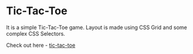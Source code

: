 # Tic-Tac-Toe

It is a simple Tic-Tac-Toe game. Layout is made using CSS Grid and some complex CSS Selectors.

Check out here - [tic-tac-toe](https://ajinkya2000.github.io/tic-tac-toe/)
